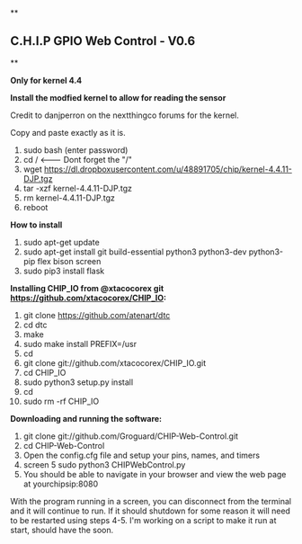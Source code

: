 
**

## C.H.I.P GPIO Web Control - V0.6

**  

**Only for kernel 4.4**

**Install the modfied kernel to allow for reading the sensor**

Credit to danjperron on the nextthingco forums for the kernel.

Copy and paste exactly as it is.

1. sudo bash (enter password)
2. cd /   <--- Dont forget the "/"
3. wget https://dl.dropboxusercontent.com/u/48891705/chip/kernel-4.4.11-DJP.tgz
4. tar -xzf kernel-4.4.11-DJP.tgz
5. rm kernel-4.4.11-DJP.tgz
6. reboot

**How to install**

1. sudo apt-get update
2. sudo apt-get install git build-essential python3 python3-dev python3-pip flex bison screen
3. sudo pip3 install flask

**Installing CHIP_IO from @xtacocorex git https://github.com/xtacocorex/CHIP_IO:**

1. git clone https://github.com/atenart/dtc
2. cd dtc
3. make
4. sudo make install PREFIX=/usr
5. cd
6. git clone git://github.com/xtacocorex/CHIP_IO.git
7. cd CHIP_IO
8. sudo python3 setup.py install
9. cd
10. sudo rm -rf CHIP_IO


**Downloading and running the software:**

1. git clone git://github.com/Groguard/CHIP-Web-Control.git
2. cd CHIP-Web-Control
3. Open the config.cfg file and setup your pins, names, and timers
4. screen
5 sudo python3 CHIPWebControl.py
6. You should be able to navigate in your browser and view the web page at yourchipsip:8080

With the program running in a screen, you can disconnect from the terminal and it will continue to run. If it should shutdown for some reason it will need to be restarted using steps 4-5. I'm working on a script to make it run at start, should have the soon.

